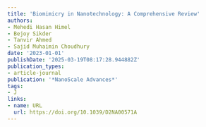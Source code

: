 ```yaml
---
title: 'Biomimicry in Nanotechnology: A Comprehensive Review'
authors:
- Mehedi Hasan Himel
- Bejoy Sikder
- Tanvir Ahmed
- Sajid Muhaimin Choudhury
date: '2023-01-01'
publishDate: '2025-03-19T08:17:28.944882Z'
publication_types:
- article-journal
publication: '*NanoScale Advances*'
tags:
- J
links:
- name: URL
  url: https://doi.org/10.1039/D2NA00571A
---
```

